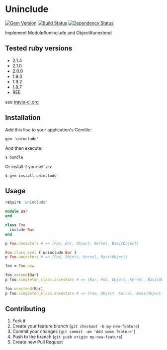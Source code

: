 # Uninclude

[![Gem Version](https://badge.fury.io/rb/uninclude.png)](http://rubygems.org/gems/uninclude)
[![Build Status](https://travis-ci.org/rosylilly/uninclude.png?branch=master)](https://travis-ci.org/rosylilly/uninclude)
[![Dependency Status](https://gemnasium.com/rosylilly/uninclude.png)](https://gemnasium.com/rosylilly/uninclude)

Implement Module#uninclude and Object#unextend

## Tested ruby versions

- 2.1.4
- 2.1.0
- 2.0.0
- 1.9.3
- 1.9.2
- 1.8.7
- REE

see [travis-ci.org](https://travis-ci.org/rosylilly/uninclude)

## Installation

Add this line to your application's Gemfile:

    gem 'uninclude'

And then execute:

    $ bundle

Or install it yourself as:

    $ gem install uninclude

## Usage

```ruby
require 'uninclude'

module Bar
end

class Foo
  include Bar
end

p Foo.ancestors # => [Foo, Bar, Object, Kernel, BasicObject]

Foo.class_eval { uninclude Bar }
p Foo.ancestors # => [Foo, Object, Kernel, BasicObject]

foo = Foo.new

foo.extend(Bar)
p foo.singleton_class.ancestors # => [Bar, Foo, Object, Kernel, BasicObject]

foo.unextend(Bar)
p foo.singleton_class.ancestors # => [Foo, Object, Kernel, BasicObject]
```

## Contributing

1. Fork it
2. Create your feature branch (`git checkout -b my-new-feature`)
3. Commit your changes (`git commit -am 'Add some feature'`)
4. Push to the branch (`git push origin my-new-feature`)
5. Create new Pull Request
